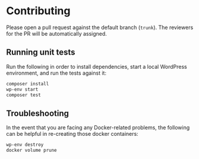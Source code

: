# Contributing

Please open a pull request against the default branch (`trunk`). The reviewers for the PR will be automatically assigned.

## Running unit tests

Run the following in order to install dependencies, start a local WordPress environment, and run the tests against it:

```sh
composer install
wp-env start
composer test
```

## Troubleshooting

In the event that you are facing any Docker-related problems, the following can be helpful in re-creating those docker containers:

```sh
wp-env destroy
docker volume prune
```
